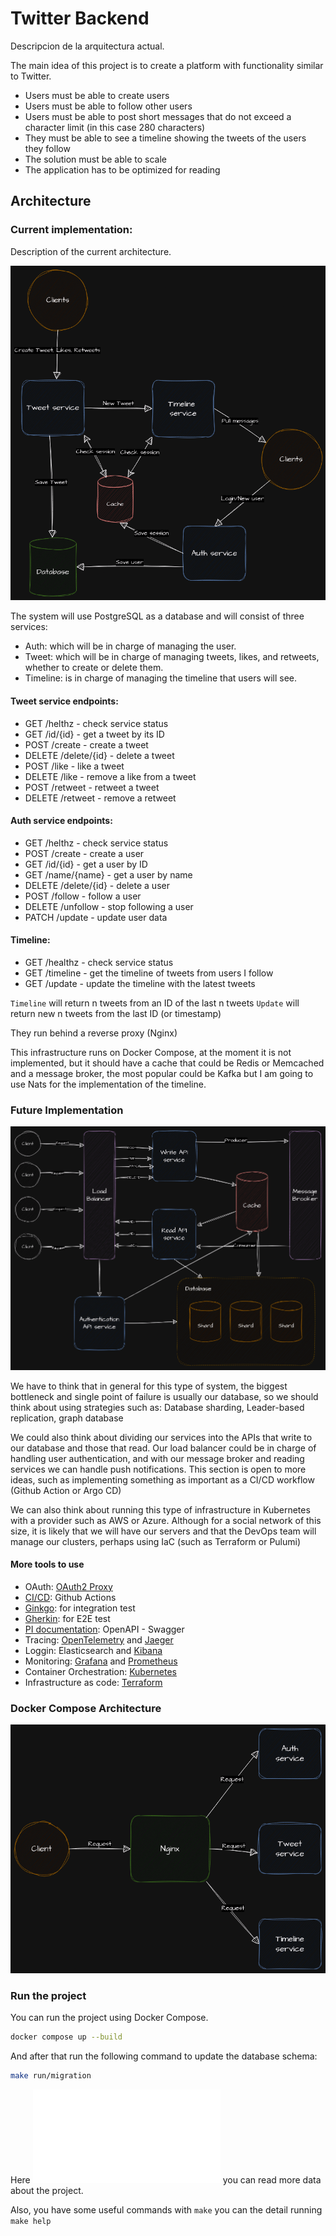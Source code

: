 # Twitter Backend
Descripcion de la arquitectura actual.

The main idea of this project is to create a platform with functionality similar to Twitter.
- Users must be able to create users
- Users must be able to follow other users
- Users must be able to post short messages that do not exceed a character limit (in this case 280 characters)
- They must be able to see a timeline showing the tweets of the users they follow
- The solution must be able to scale
- The application has to be optimized for reading

## Architecture

### Current implementation:

Description of the current architecture.

![twitter backend architecture](assets/img/twitter-backend.drawio.png)


The system will use PostgreSQL as a database and will consist of three services:
* Auth: which will be in charge of managing the user.
* Tweet: which will be in charge of managing tweets, likes, and retweets, whether to create or delete them.
* Timeline: is in charge of managing the timeline that users will see.

#### Tweet service endpoints:

* GET /helthz - check service status
* GET /id/{id} - get a tweet by its ID
* POST /create - create a tweet
* DELETE /delete/{id} - delete a tweet
* POST /like - like a tweet
* DELETE /like - remove a like from a tweet
* POST /retweet - retweet a tweet
* DELETE /retweet - remove a retweet

#### Auth service endpoints:

* GET /helthz - check service status
* POST /create - create a user
* GET /id/{id} - get a user by ID
* GET /name/{name} - get a user by name
* DELETE /delete/{id} - delete a user
* POST /follow - follow a user
* DELETE /unfollow - stop following a user
* PATCH /update - update user data

#### Timeline:
* GET /healthz - check service status
* GET /timeline - get the timeline of tweets from users I follow
* GET /update - update the timeline with the latest tweets

`Timeline` will return n tweets from an ID of the last n tweets
`Update` will return new n tweets from the last ID (or timestamp)

They run behind a reverse proxy (Nginx)

This infrastructure runs on Docker Compose, at the moment it is not implemented, but it should have a cache that could be Redis or Memcached and a message broker, the most popular could be Kafka but I am going to use Nats for the implementation of the timeline.

### Future Implementation

![twitter backend future_architecture](assets/img/twitter-backend-future-implementation.drawio.png)

We have to think that in general for this type of system, the biggest bottleneck and single point of failure is usually our database, so we should think about using strategies such as:
Database sharding, Leader-based replication, graph database

We could also think about dividing our services into the APIs that write to our database and those that read. Our load balancer could be in charge of handling user authentication, and with our message broker and reading services we can handle push notifications. This section is open to more ideas, such as implementing something as important as a CI/CD workflow (Github Action or Argo CD)

We can also think about running this type of infrastructure in Kubernetes with a provider such as AWS or Azure. Although for a social network of this size, it is likely that we will have our servers and that the DevOps team will manage our clusters, perhaps using IaC (such as Terraform or Pulumi)

#### More tools to use

* OAuth: [OAuth2 Proxy](https://github.com/oauth2-proxy/oauth2-proxy)
* [CI/CD](https://docs.github.com/en/actions): Github Actions
* [Ginkgo](https://github.com/onsi/ginkgo): for integration test
* [Gherkin](https://cucumber.io/docs/gherkin/): for E2E test
* [PI documentation](https://swagger.io/): OpenAPI - Swagger
* Tracing: [OpenTelemetry](https://github.com/open-telemetry/opentelemetry-go) and [Jaeger](https://www.jaegertracing.io/)
* Loggin: Elasticsearch and [Kibana](https://www.elastic.co/kibana)
* Monitoring: [Grafana](https://grafana.com/) and [Prometheus](https://prometheus.io/)
* Container Orchestration: [Kubernetes](https://kubernetes.io/)
* Infrastructure as code: [Terraform](https://www.terraform.io/)

### Docker Compose Architecture

![twitter backend docker_compose](assets/img/twitter-backend-docker-compose.drawio.png)

### Run the project

You can run the project using Docker Compose.

```bash
docker compose up --build
```

And after that run the following command to update the database schema:

```bash
make run/migration
```

Here ![NOTES](NOTES.md) you can read more data about the project.

Also, you have some useful commands with `make` you can the detail running `make help`
